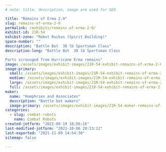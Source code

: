 ```yaml
---
# note: title, description, image are used for SEO

title: "Remains of Erma 2.0"
slug: remains-of-erma-2-0
permalink: /exhibits/remains-of-erma-2-0/
exhibit-id: 21R-54
exhibit-zone: "Robot Ruckus (Spirit Building)"
space-number: ""
description: "Battle Bot  30 lb Sportsman Class"
description-long: "Battle Bot  30 lb Sportsman Class

Parts scrounged from Hurricane Erma remains"
image: /assets/images/exhibit-images/21R-54-exhibit-remains-of-erma-2-0-remains-of-erma-2-0-large.jpg
image-primary: 
  small: /assets/images/exhibit-images/21R-54-exhibit-remains-of-erma-2-0-remains-of-erma-2-0-small.jpg
  medium: /assets/images/exhibit-images/21R-54-exhibit-remains-of-erma-2-0-remains-of-erma-2-0-medium.jpg
  large: /assets/images/exhibit-images/21R-54-exhibit-remains-of-erma-2-0-remains-of-erma-2-0-large.jpg
  full: /assets/images/exhibit-images/21R-54-exhibit-remains-of-erma-2-0-remains-of-erma-2-0-full.jpg
maker: 
  name: "Humphries and Associates"
  description: "Battle bot makers"
  image-primary: /assets/images/exhibit-images/21R-54-maker-remains-of-erma-2-0-img-5314-medium.JPG
categories: 
  - slug: combat-robots
    name: Combat Robots
created-jotform: "2021-09-19 18:56:16"
last-modified-jotform: "2021-10-06 20:13:12"
last-exported: "2021-11-09 14:54:30"
sitemap: false

---
```

